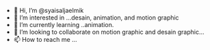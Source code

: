 - 👋 Hi, I’m @syaisaljaelmik
- 👀 I’m interested in ...desain, animation, and motion graphic
- 🌱 I’m currently learning ..animation.
- 💞️ I’m looking to collaborate on motion graphic and desain graphic...
- 📫 How to reach me ...

<!---
syaisaljaelmik/syaisaljaelmik is a ✨ special ✨ repository because its `README.md` (this file) appears on your GitHub profile.
You can click the Preview link to take a look at your changes.
--->
